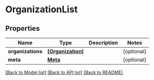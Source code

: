 # OrganizationList


## Properties
Name | Type | Description | Notes
------------ | ------------- | ------------- | -------------
**organizations** | [**[Organization]**](Organization.md) |  | [optional] 
**meta** | [**Meta**](Meta.md) |  | [optional] 

[[Back to Model list]](../README.md#documentation-for-models) [[Back to API list]](../README.md#documentation-for-api-endpoints) [[Back to README]](../README.md)


